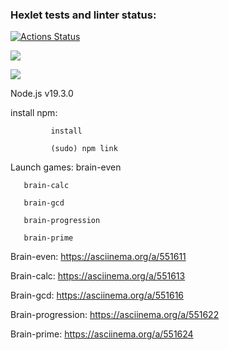 ### Hexlet tests and linter status:
[![Actions Status](https://github.com/hamsterTears/frontend-project-44/workflows/hexlet-check/badge.svg)](https://github.com/hamsterTears/frontend-project-44/actions)

<a href="https://codeclimate.com/github/hamsterTears/frontend-project-44/maintainability"><img src="https://api.codeclimate.com/v1/badges/c5aae52b2f3f989245e0/maintainability" /></a>

<a href="https://codeclimate.com/github/hamsterTears/frontend-project-44/test_coverage"><img src="https://api.codeclimate.com/v1/badges/c5aae52b2f3f989245e0/test_coverage" /></a>

Node.js v19.3.0

install npm:
 
             install

             (sudo) npm link
            
Launch games:
       brain-even

       brain-calc

       brain-gcd

       brain-progression

       brain-prime

Brain-even:  https://asciinema.org/a/551611

Brain-calc:  https://asciinema.org/a/551613

Brain-gcd:   https://asciinema.org/a/551616

Brain-progression:  https://asciinema.org/a/551622

Brain-prime:  https://asciinema.org/a/551624